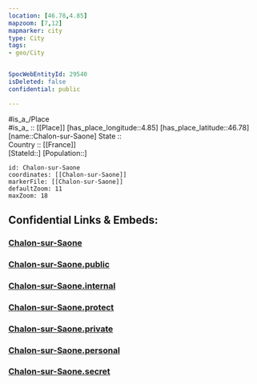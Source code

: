 ```yaml
---
location: [46.78,4.85] 
mapzoom: [7,12] 
mapmarker: city 
type: City
tags:
- geo/City


SpocWebEntityId: 29540
isDeleted: false
confidential: public

---
```

#is_a_/Place  
#is_a_ :: [[Place]] 
[has_place_longitude::4.85] 
[has_place_latitude::46.78] 
[name::Chalon-sur-Saone] 
State ::  
Country :: [[France]]  
[StateId::] 
[Population::] 



```leaflet
id: Chalon-sur-Saone
coordinates: [[Chalon-sur-Saone]] 
markerFile: [[Chalon-sur-Saone]] 
defaultZoom: 11 
maxZoom: 18
```


## Confidential Links & Embeds: 

### [Chalon-sur-Saone](/_Standards/Earth/Continent/Europe/Europe~West/France/regions~France/Bourgogne-Franche-Comté/departments~Bourgogne-Franche-Comté/Saône-et-Loire/communes~Saône-et-Loire/Chalon-sur-Saône/cities~Chalon-sur-Saône/Chalon-sur-Saone.md) 

### [Chalon-sur-Saone.public](/_public/Earth/Continent/Europe/Europe~West/France/regions~France/Bourgogne-Franche-Comté/departments~Bourgogne-Franche-Comté/Saône-et-Loire/communes~Saône-et-Loire/Chalon-sur-Saône/cities~Chalon-sur-Saône/Chalon-sur-Saone.public.md) 

### [Chalon-sur-Saone.internal](/_internal/Earth/Continent/Europe/Europe~West/France/regions~France/Bourgogne-Franche-Comté/departments~Bourgogne-Franche-Comté/Saône-et-Loire/communes~Saône-et-Loire/Chalon-sur-Saône/cities~Chalon-sur-Saône/Chalon-sur-Saone.internal.md) 

### [Chalon-sur-Saone.protect](/_protect/Earth/Continent/Europe/Europe~West/France/regions~France/Bourgogne-Franche-Comté/departments~Bourgogne-Franche-Comté/Saône-et-Loire/communes~Saône-et-Loire/Chalon-sur-Saône/cities~Chalon-sur-Saône/Chalon-sur-Saone.protect.md) 

### [Chalon-sur-Saone.private](/_private/Earth/Continent/Europe/Europe~West/France/regions~France/Bourgogne-Franche-Comté/departments~Bourgogne-Franche-Comté/Saône-et-Loire/communes~Saône-et-Loire/Chalon-sur-Saône/cities~Chalon-sur-Saône/Chalon-sur-Saone.private.md) 

### [Chalon-sur-Saone.personal](/_personal/Earth/Continent/Europe/Europe~West/France/regions~France/Bourgogne-Franche-Comté/departments~Bourgogne-Franche-Comté/Saône-et-Loire/communes~Saône-et-Loire/Chalon-sur-Saône/cities~Chalon-sur-Saône/Chalon-sur-Saone.personal.md) 

### [Chalon-sur-Saone.secret](/_secret/Earth/Continent/Europe/Europe~West/France/regions~France/Bourgogne-Franche-Comté/departments~Bourgogne-Franche-Comté/Saône-et-Loire/communes~Saône-et-Loire/Chalon-sur-Saône/cities~Chalon-sur-Saône/Chalon-sur-Saone.secret.md)

